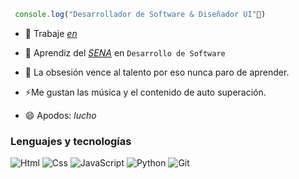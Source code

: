 ```js
 console.log("Desarrollador de Software & Diseñador UI"👋)
```

- 🔭 Trabaje _<a href="https://luispicon.online/pagina-3" target="_blank">en</a>_ 

- 🌱 Aprendiz del _<a href="https://www.sena.edu.co/" target="_blank"> SENA</a>_ en `Desarrollo de Software`

- 💬 La obsesión vence al talento por eso nunca paro de aprender.

- ⚡Me gustan las música y el contenido de auto superación.

- 😄 Apodos: _lucho_


### Lenguajes y tecnologías
<div >
 <img src="https://img.icons8.com/color/48/html-5.png" alt="Html">
 <img src="https://img.icons8.com/color/48/css3.png" alt="Css">
 <img src="https://img.icons8.com/color/48/javascript--v1.png" alt="JavaScript">
 <img src="https://img.icons8.com/color/48/python--v1.png" alt="Python">
 <img src="https://img.icons8.com/color/48/git.png" alt="Git">
 
</div>

